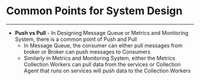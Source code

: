 # Common Points for System Design
---

* **Push vs Pull** - In Designing Message Queue or Metrics and Monitoring System, there is a common point of Push and Pull
	* In Message Queue, the consumer can either pull messages from broker or Broker can push messages to Consumers
	* Similarly in Metrics and Monitoring System, either the Metrics Collection Workers can pull data from the services or Collection Agent that runs
	on services will push data to the Collection Workers